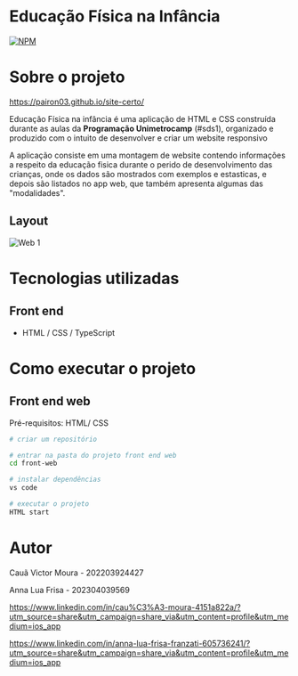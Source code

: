 # Educação Física na Infância
[![NPM](https://img.shields.io/npm/l/react)](https://github.com/Pairon03/site-certo/blob/main/LICENSE) 

# Sobre o projeto

https://pairon03.github.io/site-certo/

Educação Física na infância é uma aplicação de HTML e CSS construída durante as aulas  da **Programação Unimetrocamp** (#sds1), organizado e produzido com o intuito de desenvolver e criar um website responsivo

A aplicação consiste em uma montagem de website contendo informações a respeito da educação fisica durante o perido de desenvolvimento das crianças, onde os dados são mostrados com exemplos e estasticas, e depois são listados no app web, que também apresenta algumas das "modalidades".

## Layout 
![Web 1](https://github.com/Pairon03/imagens/blob/main/part1%20pairon.png)

# Tecnologias utilizadas
## Front end
- HTML / CSS / TypeScript

# Como executar o projeto

## Front end web
Pré-requisitos: HTML/ CSS

```bash
# criar um repositório

# entrar na pasta do projeto front end web
cd front-web

# instalar dependências
vs code

# executar o projeto
HTML start
```

# Autor

Cauã Victor Moura  - 202203924427

Anna Lua Frisa - 202304039569

https://www.linkedin.com/in/cau%C3%A3-moura-4151a822a/?utm_source=share&utm_campaign=share_via&utm_content=profile&utm_medium=ios_app

https://www.linkedin.com/in/anna-lua-frisa-franzati-605736241/?utm_source=share&utm_campaign=share_via&utm_content=profile&utm_medium=ios_app

